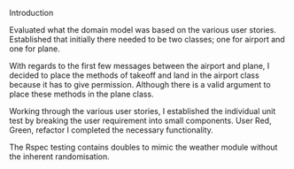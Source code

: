 Introduction

Evaluated what the domain model was based on the various user stories. Established that initially there needed to be two classes; one for airport and one for plane.

With regards to the first few messages between the airport and plane, I decided to place the methods of takeoff and land in the airport class because it has to give permission. Although there is a valid argument to place these methods in the plane class.

Working through the various user stories, I established the individual unit test by breaking the user requirement into small components. User Red, Green, refactor I completed the necessary functionality.

The Rspec testing contains doubles to mimic the weather module without the inherent randomisation.
